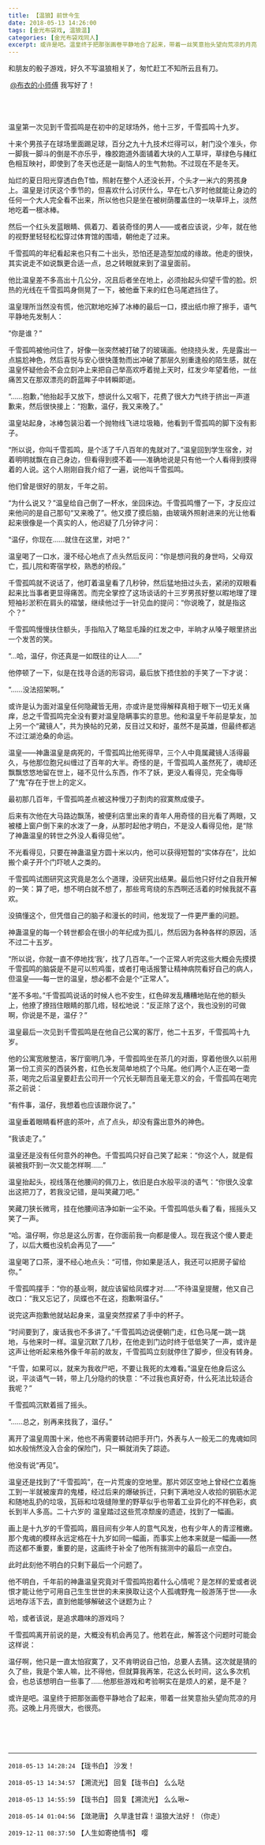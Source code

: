 ```yaml
---
title: 【温狼】前世今生
date: 2018-05-13 14:26:00
tags: [金光布袋戏, 温狼温]
categories: [金光布袋戏同人]
excerpt: 或许是吧。温皇终于把那张画卷平静地合了起来，带着一丝笑意抬头望向荒凉的月亮。这晚上月亮很大，也很亮。
---
```


<p dir="ltr"  >和朋友的骰子游戏，好久不写温狼相关了，匆忙赶工不知所云且有刀。</p> 
<p dir="ltr"  >&nbsp;<a target="_blank" loftermentionblogid="500395376" href="http://www.lofter.com/mentionredirect.do?blogId=500395376"  >@布衣的小师傅</a>&nbsp;我写好了！<br /><br /><br /><br /></p> 
<p dir="ltr"  >温皇第一次见到千雪孤鸣是在初中的足球场外，他十三岁，千雪孤鸣十九岁。</p> 
<p dir="ltr"  >十来个男孩子在球场里面踢足球，百分之九十九技术烂得可以，射门没个准头，你一脚我一脚斗的倒是不亦乐乎，橡胶跑道外面铺着大块的人工草坪，草绿色与赭红色相互映衬，即使到了冬天也还是一副恼人的生气勃勃。不过现在不是冬天。</p> 
<p dir="ltr"  >灿烂的夏日阳光穿透白色T恤，照射在整个人还没长开，个头才一米六的男孩身上。温皇是讨厌这个季节的，但喜欢什么讨厌什么，早在七八岁时他就能让身边的任何一个大人完全看不出来，所以他也只是坐在被树荫覆盖住的一块草坪上，淡然地吃着一根冰棒。</p> 
<p dir="ltr"  >然后一个红头发蓝眼睛、佩着刀、着装奇怪的男人——或者应该说，少年，就在他的视野里轻轻松松穿过体育馆的围墙，朝他走了过来。</p> 
<p dir="ltr"  >千雪孤鸣的年纪看起来也只有二十出头，恐怕还是造型加成的缘故。他走的很快，其实说走不如说飘更合适一点，总之转眼就来到了温皇面前。</p> 
<p dir="ltr"  >他比温皇差不多高出十几公分，况且后者坐在地上，必须抬起头仰望千雪的脸。炽热的光线在千雪孤鸣身侧晃了一下，被他垂下来的红色马尾遮挡住了。</p> 
<p dir="ltr"  >温皇理所当然没有慌，他沉默地吃掉了冰棒的最后一口，摸出纸巾擦了擦手，语气平静地先发制人：</p> 
<p dir="ltr"  >“你是谁？”</p> 
<p dir="ltr"  >千雪孤鸣被他问住了，好像一张突然被打破了的玻璃画。他挠挠头发，先是露出一点尴尬神色，然后喜悦与安心很快蓬勃而出冲破了那层久别重逢般的陌生感，就在温皇怀疑他会不会立刻冲上来把自己举高欢呼着抛上天时，红发少年望着他，一丝痛苦又在那双漂亮的蔚蓝眸子中转瞬即逝。</p> 
<p dir="ltr"  >“……抱歉，”他抬起手又放下，想说什么又咽下，花费了很大力气终于挤出一声道歉来，然后很快接上：“抱歉，温仔，我又来晚了。”</p> 
<p dir="ltr"  >温皇站起身，冰棒包装沿着一个抛物线飞进垃圾箱，他看到千雪孤鸣的脚下没有影子。<br /></p> 
<p dir="ltr"  >“所以说，你叫千雪孤鸣，是个活了千八百年的鬼就对了。”温皇回到学生宿舍，对着明明就飘在自己身边，但看得到摸不着——准确地说是只有他一个人看得到摸得着的人说。这个人刚刚自我介绍了一遍，说他叫千雪孤鸣。</p> 
<p dir="ltr"  >他们曾是很好的朋友，千年之前。</p> 
<p dir="ltr"  >“为什么说又？”温皇给自己倒了一杯水，坐回床边。千雪孤鸣懵了一下，才反应过来他问的是自己那句“又来晚了”。他又摸了摸后脑，由玻璃外照射进来的光让他看起来很像是一个真实的人，他迟疑了几分钟才问：</p> 
<p dir="ltr"  >“温仔，你现在……就住在这里，对吧？”</p> 
<p dir="ltr"  >温皇喝了一口水，漫不经心地点了点头然后反问：“你是想问我的身世吗，父母双亡，孤儿院和寄宿学校，熟悉的桥段。”</p> 
<p dir="ltr"  >千雪孤鸣就不说话了，他盯着温皇看了几秒钟，然后猛地扭过头去，紧闭的双眼看起来比当事者更显得痛苦。而完全掌控了这场谈话的十三岁男孩好整以暇地理了理短袖衫淤积在肩头的褶皱，继续他过于一针见血的提问：“你说晚了，就是指这个？”</p> 
<p dir="ltr"  >千雪孤鸣慢慢扶住额头，手指陷入了略显毛躁的红发之中，半晌才从嗓子眼里挤出一个发苦的笑。</p> 
<p dir="ltr"  >“…哈，温仔，你还真是一如既往的让人……”</p> 
<p dir="ltr"  >他停顿了一下，似是在找寻合适的形容词，最后放下捂住脸的手笑了一下才说：</p> 
<p dir="ltr"  >“……没法招架啊。”<br /></p> 
<p dir="ltr"  >或许是认为面对温皇任何隐藏皆无用，亦或许是觉得解释真相于眼下一切无关痛痒，总之千雪孤鸣完全没有要对温皇隐瞒事实的意思。他和温皇千年前是挚友，加上另一个“藏镜人”，共为换帖的兄弟，反目过又和好，虽然不是英雄，但最终都逃不过江湖沧桑的命运。</p> 
<p dir="ltr"  >温皇——神蛊温皇是病死的，千雪孤鸣比他死得早，三个人中竟属藏镜人活得最久，与他那位胞兄纠缠过了百年的大半。奇怪的是，千雪孤鸣人虽然死了，魂却还飘飘悠悠地留在世上，碰不见什么东西，作不了妖，更没人看得见，完全侮辱了“鬼”存在于世上的定义。</p> 
<p dir="ltr"  >最初那几百年，千雪孤鸣差点被这种慢刀子割肉的寂寞熬成傻子。</p> 
<p dir="ltr"  >后来有次他在大马路边飘荡，被便利店里出来的青年人用奇怪的目光看了两眼，又被楼上窗户倒下来的水泼了一身，从那时起他才明白，不是没人看得见他，是“除了神蛊温皇的转世之外没人看得见他”。</p> 
<p dir="ltr"  >不光看得见，只要在神蛊温皇方圆十米以内，他可以获得短暂的“实体存在”，比如搬个桌子开个门吓唬人之类的。</p> 
<p dir="ltr"  >千雪孤鸣试图研究这究竟是怎么个道理，没研究出结果。最后他只好付之自我开解的一笑：算了吧，想不明白就不想了，那些弯弯绕的东西啊还活着的时候我就不喜欢。</p> 
<p dir="ltr"  >没搞懂这个，但凭借自己的脑子和漫长的时间，他发现了一件更严重的问题。</p> 
<p dir="ltr"  >神蛊温皇的每一个转世都会在很小的年纪成为孤儿，然后因为各种各样的原因，活不过二十五岁。<br /></p> 
<p dir="ltr"  >“所以说，你就一直不停地找‘我’，找了几百年。”一个正常人听完这些大概会先摸摸千雪孤鸣的脑袋是不是可以煎鸡蛋，或者打电话报警让精神病院看好自己的病人，但温皇——每一世的温皇，想必都不会是个“正常人”。</p> 
<p dir="ltr"  >“差不多啦。”千雪孤鸣说话的时候人也不安生，红色碎发乱糟糟地贴在他的额头上，他撩了撩挡住眼睛的那几绺，轻松地说：“反正除了这个，我也没别的可做啊，你说是不是，温仔？”<br /></p> 
<p dir="ltr"  >温皇最后一次见到千雪孤鸣是在他自己公寓的客厅，他二十五岁，千雪孤鸣十九岁。</p> 
<p dir="ltr"  >他的公寓宽敞整洁，客厅窗明几净，千雪孤鸣坐在茶几的对面，穿着他很久以前用第一份工资买的西装外套，红色长发简单地梳了个马尾。他们两个人正在喝一壶茶，喝完之后温皇要赶去公司开一个冗长无聊而且毫无意义的会，千雪孤鸣在喝完茶之前说：</p> 
<p dir="ltr"  >“有件事，温仔，我想着也应该跟你说了。”</p> 
<p dir="ltr"  >温皇垂着眼睛看杯底的茶叶，点了点头，却没有露出意外的神色。</p> 
<p dir="ltr"  >“我该走了。”</p> 
<p dir="ltr"  >温皇还是没有任何意外的神色。千雪孤鸣只好自己笑了起来：“你这个人，就是假装被我吓到一次又能怎样啊……”</p> 
<p dir="ltr"  >温皇抬起头，视线落在他腰间的佩刀上，依旧是白水般平淡的语气：“你很久没拿出这把刀了，若我没记错，是叫笑藏刀吧。”</p> 
<p dir="ltr"  >笑藏刀狭长微弯，挂在他腰间洁净如新一尘不染。千雪孤鸣低头看了看，摇摇头又笑了一声。</p> 
<p dir="ltr"  >“哈。温仔啊，你总是这么厉害，在你面前我一向都是傻人。现在我这个傻人要走了，以后大概也没机会再见了——”</p> 
<p dir="ltr"  >温皇喝了口茶，漫不经心地点头：“可惜，你如果是活人，我还可以把房子留给你。”</p> 
<p dir="ltr"  >千雪孤鸣摆手：“你的基业啊，就应该留给凤蝶才对……”不待温皇提醒，他又自己改口：“我又忘记了，凤蝶也不在这，抱歉啊温仔。”</p> 
<p dir="ltr"  >说完这声抱歉他就站起身来，温皇突然捏紧了手中的杯子。</p> 
<p dir="ltr"  >“时间要到了，废话我也不多讲了。”千雪孤鸣边说便朝门走，红色马尾一跳一跳地，与他来时一样。温皇沉默了几秒，在他走到门边时终于低低笑了一声，或许是这声让他听起来格外像千年前的故友，千雪孤鸣立刻就停住了脚步，但没有转身。</p> 
<p dir="ltr"  >“千雪，如果可以，就来为我收尸吧，不要让我死的太难看。”温皇在他身后这么说，平淡语气一转，带上几分隐约的快意：“不过我也真好奇，什么死法比较适合我呢？”</p> 
<p dir="ltr"  >千雪孤鸣沉默着摇了摇头。</p> 
<p dir="ltr"  >“……总之，别再来找我了，温仔。”</p> 
<p dir="ltr"  >离开了温皇周围十米，他也不再需要转动把手开门，外表与人一般无二的鬼魂如同如水般悄然没入合金的保险门，只一瞬就消失了踪迹。</p> 
<p dir="ltr"  >他没有说“再见”。<br /></p> 
<p dir="ltr"  >温皇还是找到了“千雪孤鸣”，在一片荒废的空地里。那片郊区空地上曾经伫立着施工到一半就被废弃的鬼楼，经过后来的爆破拆迁，只剩下满地没人收拾的钢筋水泥和随地乱扔的垃圾，瓦砾和垃圾缝隙里的野草似乎也带着工业异化的不祥色彩，疯长到半人多高。二十六岁的&nbsp;温皇踏过这些荒凉颓废的遗迹，找到了一幅画。</p> 
<p dir="ltr"  >画上是十九岁的千雪孤鸣，眉目间有少年人的意气风发，也有少年人的青涩稚嫩。那个鬼魂的模样永远定格在十九岁如同一幅画，而事实上他本来就是一幅画——然而这都不重要，重要的是，这画终于补全了他所有揣测中的最后一点空白。</p> 
<p dir="ltr"  >此时此刻他不明白的只剩下最后一个问题了。</p> 
<p dir="ltr"  >他不明白，千年前的神蛊温皇究竟对千雪孤鸣抱着什么心情呢？是怎样的爱或者说恨才能让他宁可用自己生生世世的未来换取让这个人孤魂野鬼一般游荡于世——永远地存活下去，直到他能够解破这个谜题为止？</p> 
<p dir="ltr"  >哈，或者该说，是追求趣味的游戏吗？</p> 
<p dir="ltr"  >千雪孤鸣离开前说的是，大概没有机会再见了。他若在此，解答这个问题时可能会这样说：</p> 
<p dir="ltr"  >温仔啊，他只是一直太怕寂寞了，又不肯明说自己怕，总要人去猜。这次就是猜的久了些，我是个笨人嘛，比不得他，但就算我再笨，花这么长时间，这么多次机会，也总该想明白一些事了……他那些游戏和考验啊实在是烦人的紧，是不是？</p> 
<p dir="ltr"  >或许是吧。温皇终于把那张画卷平静地合了起来，带着一丝笑意抬头望向荒凉的月亮。这晚上月亮很大，也很亮。<br /><br /><br /><br /><br /></p>

<!-- more -->

---

`2018-05-13 14:28:24` 【珑书白】 沙发！

`2018-05-13 14:34:57` 【溯流光】 回复【珑书白】 么么哒

`2018-05-13 14:55:59` 【珑书白】 回复【溯流光】 么么啾~

`2018-05-14 01:04:56` 【潋滟唐】 久旱逢甘霖！温狼大法好！（你走）

`2019-12-11 08:37:50` 【人生如寄绝情书】 嘤

